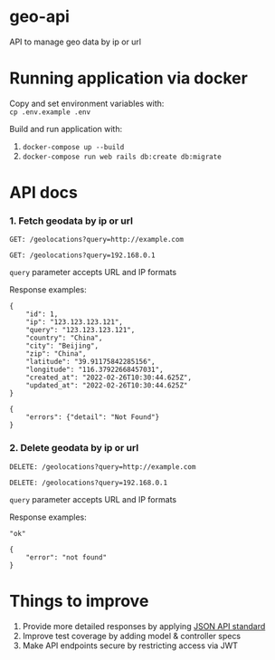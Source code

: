 # geo-api
API to manage geo data by ip or url

# Running application via docker
Copy and set environment variables with:  
```cp .env.example .env```

Build and run application with:
1. ```docker-compose up --build```
2. ```docker-compose run web rails db:create db:migrate```

# API docs
### 1. Fetch geodata by ip or url
```GET: /geolocations?query=http://example.com```

```GET: /geolocations?query=192.168.0.1```

```query``` parameter accepts URL and IP formats

Response examples:
```
{
    "id": 1,
    "ip": "123.123.123.121",
    "query": "123.123.123.121",
    "country": "China",
    "city": "Beijing",
    "zip": "China",
    "latitude": "39.91175842285156",
    "longitude": "116.37922668457031",
    "created_at": "2022-02-26T10:30:44.625Z",
    "updated_at": "2022-02-26T10:30:44.625Z"
}
```

```
{
    "errors": {"detail": "Not Found"}
}
```

### 2. Delete geodata by ip or url
```DELETE: /geolocations?query=http://example.com```

```DELETE: /geolocations?query=192.168.0.1```

```query``` parameter accepts URL and IP formats

Response examples: 
```
"ok"
```
```
{
    "error": "not found"
}
```

# Things to improve
1. Provide more detailed responses by applying [JSON API standard](https://jsonapi.org/) 
2. Improve test coverage by adding model & controller specs
3. Make API endpoints secure by restricting access via JWT
